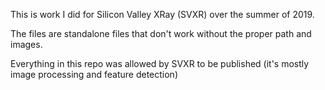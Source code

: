 This is work I did for Silicon Valley XRay (SVXR) over the summer of 2019. 

The files are standalone files that don't work without the proper path and images. 

Everything in this repo was allowed by SVXR to be published (it's mostly image processing and feature detection)
